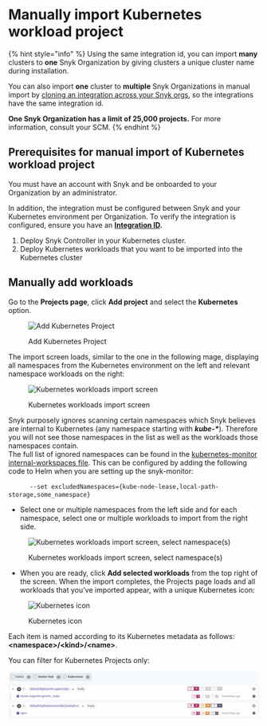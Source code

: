 # Manually import Kubernetes workload project

{% hint style="info" %}
Using the same integration id, you can import **many** clusters to **one** Snyk Organization by giving clusters a unique cluster name during installation.

You can also import **one** cluster to **multiple** Snyk Organizations in manual import by [cloning an integration across your Snyk orgs](../../../integrations/git-repository-scm-integrations/clone-an-integration-across-your-snyk-organizations.md), so the integrations have the same integration id.

**One Snyk Organization has a limit of 25,000 projects.** For more information,  consult your SCM.
{% endhint %}

## **Prerequisites for manual import of Kubernetes workload project**

You must have an account with Snyk and be onboarded to your Organization by an administrator.

In addition, the integration must be configured between Snyk and your Kubernetes environment per Organization. To verify the integration is configured, ensure you have an [**Integration ID**](../kubernetes-integration-overview/viewing-your-kubernetes-integration-settings.md)**.**

1. Deploy Snyk Controller in your Kubernetes cluster.
2. Deploy Kubernetes workloads that you want to be imported into the Kubernetes cluster

## Manually add workloads

Go to the **Projects page**, click **Add project** and select the **Kubernetes** option.

<figure><img src="../../../.gitbook/assets/uuid-619a153d-6c77-f7dc-854c-ff77b3173191-en.png" alt="Add Kubernetes Project"><figcaption><p>Add Kubernetes Project</p></figcaption></figure>

The import screen loads, similar to the one in the following mage, displaying all namespaces from the Kubernetes environment on the left and relevant namespace workloads on the right:

<figure><img src="../../../.gitbook/assets/uuid-3a8568e0-b5a4-34af-d612-83466b206882-en.png" alt="Kubernetes workloads import screen"><figcaption><p>Kubernetes workloads import screen</p></figcaption></figure>

Snyk purposely ignores scanning certain namespaces which Snyk believes are internal to Kubernetes (any namespace starting with _**kube-\***_). Therefore you will not see those namespaces in the list as well as the workloads those namespaces contain.\
The full list of ignored namespaces can be found in the [kubernetes-monitor internal-workspaces file](https://github.com/snyk/kubernetes-monitor/blob/master/src/supervisor/watchers/internal-namespaces.ts). This can be configured by adding the following code to Helm when you are setting up the snyk-monitor:

```
      --set excludedNamespaces={kube-node-lease,local-path-storage,some_namespace}
```

* Select one or multiple namespaces from the left side and for each namespace, select one or multiple workloads to import from the right side.

<figure><img src="../../../.gitbook/assets/uuid-27db0a60-f18d-5ab0-9215-5a81e467f013-en.gif" alt="Kubernetes workloads import screen, select namespace(s)"><figcaption><p>Kubernetes workloads import screen, select namespace(s)</p></figcaption></figure>

* When you are ready, click **Add selected workloads** from the top right of the screen. When the import completes, the Projects page loads and all workloads that you’ve imported appear, with a unique Kubernetes icon:

<figure><img src="../../../.gitbook/assets/uuid-24e0b69a-01c3-9434-9dac-9b44864bd269-en.png" alt="Kubernetes icon"><figcaption><p>Kubernetes icon</p></figcaption></figure>

Each item is named according to its Kubernetes metadata as follows: **\<namespace>/\<kind>/\<name>**.

You can filter for Kubernetes Projects only:

![Filter for Kubernetes Projects](<../../../.gitbook/assets/image (5) (1) (1) (1) (1) (1).png>)
